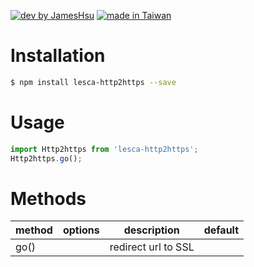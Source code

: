 [![dev by JamesHsu](https://img.shields.io/badge/Dev%20by-Jameshsu1125-green)](https://github.com/jameshsu1125/) [![made in Taiwan](https://img.shields.io/badge/Made%20in-Taiwan-orange)](https://github.com/jameshsu1125/)

# Installation

```sh
$ npm install lesca-http2https --save
```

# Usage

```javascript
import Http2https from 'lesca-http2https';
Http2https.go();
```

# Methods

| method | options |     description     | default |
| :----- | :-----: | :-----------------: | ------: |
| go()   |         | redirect url to SSL |         |
